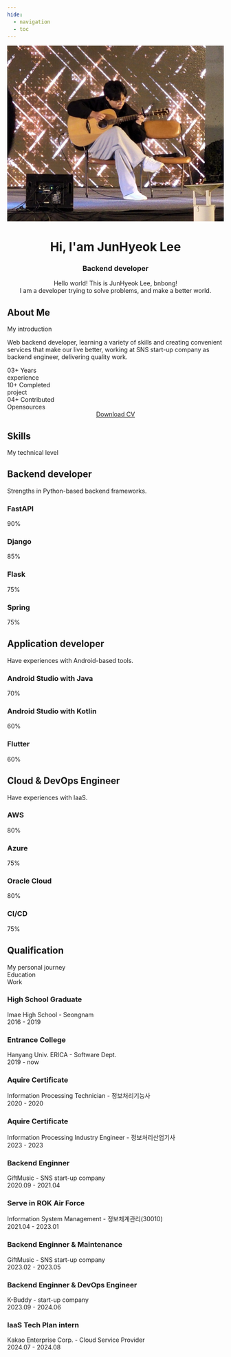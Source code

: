 ```yaml
---
hide:
  - navigation
  - toc
---
```


<html lang="en">
    <head>
        <meta charset="UTF-8">
        <meta name="viewport" content="width=device-width, initial-scale=1.0">
        <!--==================== ICONS ====================-->
        <script src="https://code.iconify.design/iconify-icon/1.0.7/iconify-icon.min.js"></script>
        <!--==================== CSS ====================-->
        <link rel="stylesheet" href="assets/stylesheets/portfolio.css">
    </head>
    <body>
        <main class="main">
            <div align="center" class="card">
                <div class="card-body">
                    <img src="assets/img/aboutme.jpg" alt="" class="about__img">
                    <h1 class="home__title">Hi, I'am JunHyeok Lee</h1>
                    <h3 class="home__subtitle">Backend developer</h3>
                    <p class="home__description">Hello world! This is JunHyeok Lee, bnbong! <br>
                        I am a developer trying to solve problems, and make a better world.</p>
                    <div class="card-body">
                        <a href="https://www.instagram.com/j_hyeok__lee/?hl=ko" class="home__social-icon">
                            <iconify-icon icon="mdi:instagram"></iconify-icon>
                        </a>
                        <a href="https://www.facebook.com/profile.php?id=100007712465866" class="home__social-icon">
                            <iconify-icon icon="uil:facebook"></iconify-icon>
                        </a>
                        <a href="https://github.com/bnbong" class="home__social-icon">
                            <iconify-icon icon="mingcute:github-line"></iconify-icon>
                        </a>
                        <a href="https://blog.naver.com/bnbong" class="home__social-icon">
                            <iconify-icon icon="simple-icons:naver"></iconify-icon>
                        </a>
                    </div>
                </div>
            </div>
            <!--==================== ABOUT ====================-->
            <section class="about section" id="about">
                <h2 class="section__title">About Me</h2>
                <span class="section__subtitle">My introduction</span>
                <div class="about__container container">
                    <div class="about__data">
                        <p class="about__description">Web backend developer, learning a variety of skills and creating convenient services
                            that make our live better, working at SNS start-up company as backend engineer, delivering quality work.</p>
                        <div class="about__info">
                            <div>
                                <span class="about__info-title">03+</span>
                                <span class="about__info-name">Years <br> experience</span>
                            </div>
                            <div>
                                <span class="about__info-title">10+</span>
                                <span class="about__info-name">Completed <br> project</span>
                            </div>
                            <div>
                                <span class="about__info-title">04+</span>
                                <span class="about__info-name">Contributed <br> Opensources</span>
                            </div>
                        </div>
                    </div>
                </div>
            </section>
            <!--==================== TODO : add portfolio projects card here ====================-->
            <div align="center">
                <a download="" href="assets/pdf/JunHyeokLeeResume.pdf" class="button button--flex">
                    Download CV<iconify-icon icon="material-symbols:download" class="button__icon"></iconify-icon>
                </a>
            </div>
            <!--==================== SKILLS ====================-->
            <section class="skills section" id="skills">
                <h2 class="section__title">Skills</h2>
                <span class="section__subtitle">My technical level</span>
                <div class="skills__container container">
                    <div>
                        <!--==================== SKILLS 1 ====================-->
                        <div class="skills__content skills__open">
                            <div class="skills__header">
                                <iconify-icon icon="uil:server" class="skills__icon"></iconify-icon>
                                <div>
                                    <h1 class="skills__title">Backend developer</h1>
                                    <span class="skills__subtitle">Strengths in Python-based backend frameworks.</span>
                                </div>
                                <iconify-icon icon="uil:angle-down" class="skills__arrow"></iconify-icon>
                            </div>
                            <div class="skills__list grid">
                                <div class="skills__data">
                                    <div class="skills__titles">
                                        <h3 class="skills__name">FastAPI</h3>
                                        <span class="skills__number">90%</span>
                                    </div>
                                    <div class="skills__bar">
                                        <span class="skills__percentage skills__fastapi"></span>
                                    </div>
                                </div>
                                <div class="skills__data">
                                    <div class="skills__titles">
                                        <h3 class="skills__name">Django</h3>
                                        <span class="skills__number">85%</span>
                                    </div>
                                    <div class="skills__bar">
                                        <span class="skills__percentage skills__django"></span>
                                    </div>
                                </div>
                                <div class="skills__data">
                                    <div class="skills__titles">
                                        <h3 class="skills__name">Flask</h3>
                                        <span class="skills__number">75%</span>
                                    </div>
                                    <div class="skills__bar">
                                        <span class="skills__percentage skills__flask"></span>
                                    </div>
                                </div>
                                <div class="skills__data">
                                    <div class="skills__titles">
                                        <h3 class="skills__name">Spring</h3>
                                        <span class="skills__number">75%</span>
                                    </div>
                                    <div class="skills__bar">
                                        <span class="skills__percentage skills__spring"></span>
                                    </div>
                                </div>
                            </div>
                        </div>
                        <!--==================== SKILLS 2 ====================-->
                        <div class="skills__content skills__close">
                            <div class="skills__header">
                                <iconify-icon icon="icomoon-free:mobile" class="skills__icon"></iconify-icon>
                                <div>
                                    <h1 class="skills__title">Application developer</h1>
                                    <span class="skills__subtitle">Have experiences with Android-based tools.</span>
                                </div>
                                <iconify-icon icon="uil:angle-down" class="skills__arrow"></iconify-icon>
                            </div>
                            <div class="skills__list grid">
                                <div class="skills__data">
                                    <div class="skills__titles">
                                        <h3 class="skills__name">Android Studio with Java</h3>
                                        <span class="skills__number">70%</span>
                                    </div>
                                    <div class="skills__bar">
                                        <span class="skills__percentage skills__androidjava"></span>
                                    </div>
                                </div>
                                <div class="skills__data">
                                    <div class="skills__titles">
                                        <h3 class="skills__name">Android Studio with Kotlin</h3>
                                        <span class="skills__number">60%</span>
                                    </div>
                                    <div class="skills__bar">
                                        <span class="skills__percentage skills__androidkotlin"></span>
                                    </div>
                                </div>
                                <div class="skills__data">
                                    <div class="skills__titles">
                                        <h3 class="skills__name">Flutter</h3>
                                        <span class="skills__number">60%</span>
                                    </div>
                                    <div class="skills__bar">
                                        <span class="skills__percentage skills__flutter"></span>
                                    </div>
                                </div>
                            </div>
                        </div>
                    </div>
                    <div>
                        <!--==================== SKILLS 3 ====================-->
                        <div class="skills__content skills__close">
                            <div class="skills__header">
                                <iconify-icon icon="ri:cloud-line" class="skills__icon"></iconify-icon>
                                <div>
                                    <h1 class="skills__title">Cloud & DevOps Engineer</h1>
                                    <span class="skills__subtitle">Have experiences with IaaS.</span>
                                </div>
                                <iconify-icon icon="uil:angle-down" class="skills__arrow"></iconify-icon>
                            </div>
                            <div class="skills__list grid">
                                <div class="skills__data">
                                    <div class="skills__titles">
                                        <h3 class="skills__name">AWS</h3>
                                        <span class="skills__number">80%</span>
                                    </div>
                                    <div class="skills__bar">
                                        <span class="skills__percentage skills__aws"></span>
                                    </div>
                                </div>
                                <div class="skills__data">
                                    <div class="skills__titles">
                                        <h3 class="skills__name">Azure</h3>
                                        <span class="skills__number">75%</span>
                                    </div>
                                    <div class="skills__bar">
                                        <span class="skills__percentage skills__azure"></span>
                                    </div>
                                </div>
                                <div class="skills__data">
                                    <div class="skills__titles">
                                        <h3 class="skills__name">Oracle Cloud</h3>
                                        <span class="skills__number">80%</span>
                                    </div>
                                    <div class="skills__bar">
                                        <span class="skills__percentage skills__oc"></span>
                                    </div>
                                </div>
                                <div class="skills__data">
                                    <div class="skills__titles">
                                        <h3 class="skills__name">CI/CD</h3>
                                        <span class="skills__number">75%</span>
                                    </div>
                                    <div class="skills__bar">
                                        <span class="skills__percentage skills__cicd"></span>
                                    </div>
                                </div>
                            </div>
                        </div>
                    </div>
                </div>
            </section>
            <!--==================== QUALIFICATION ====================-->
            <section class="qualification section">
                <h2 class="section__title">Qualification</h2>
                <span class="section__subtitle">My personal journey</span>
                <div class="qualification__container container">
                    <div class="qualification__tabs">
                        <div class="qualification__button button--flex qualification__active" data-target='#education'>
                            <iconify-icon icon="fluent:hat-graduation-12-regular" class="qualification__icon"></iconify-icon>
                            Education
                        </div>
                        <div class="qualification__button button--flex" data-target='#work'>
                            <iconify-icon icon="uil:briefcase" class="qualification__icon"></iconify-icon>
                            Work
                        </div>
                    </div>
                    <div class="qualification__sections">
                        <!--==================== QUALIFICATION CONTENT 1 ====================-->
                        <div class="qualification__content qualification__active" data-content id="education">
                            <!--==================== QUALIFICATION 1 ====================-->
                            <div class="qualification__data">
                                <div>
                                    <h3 class="qualification__title">High School Graduate</h3>
                                    <span class="qualification__subtitle">Imae High School - Seongnam</span>
                                    <div class="qualification__calendar">
                                        <iconify-icon icon="tabler:calendar"></iconify-icon>
                                        2016 - 2019
                                    </div>
                                </div>
                                <div>
                                    <span class="qualification__rounder"></span>
                                    <span class="qualification__line"></span>
                                </div>
                            </div>
                            <!--==================== QUALIFICATION 2 ====================-->
                            <div class="qualification__data">
                                <div></div>
                                <div>
                                    <span class="qualification__rounder"></span>
                                    <span class="qualification__line"></span>
                                </div>
                                <div>
                                    <h3 class="qualification__title">Entrance College</h3>
                                    <span class="qualification__subtitle">Hanyang Univ. ERICA - Software Dept.</span>
                                    <div class="qualification__calendar">
                                        <iconify-icon icon="tabler:calendar"></iconify-icon>
                                        2019 - now
                                    </div>
                                </div>
                            </div>
                            <!--==================== QUALIFICATION 3 ====================-->
                            <div class="qualification__data">
                                <div>
                                    <h3 class="qualification__title">Aquire Certificate</h3>
                                    <span class="qualification__subtitle">Information Processing Technician - 정보처리기능사</span>
                                    <div class="qualification__calendar">
                                        <iconify-icon icon="tabler:calendar"></iconify-icon>
                                        2020 - 2020
                                    </div>
                                </div>
                                <div>
                                    <span class="qualification__rounder"></span>
                                    <span class="qualification__line"></span>
                                </div>
                            </div>
                            <!--==================== QUALIFICATION 4 ====================-->
                            <div class="qualification__data">
                                <div></div>
                                <div>
                                    <span class="qualification__rounder"></span>
                                    <span class="qualification__line"></span>
                                </div>
                                <div>
                                    <h3 class="qualification__title">Aquire Certificate</h3>
                                    <span class="qualification__subtitle">Information Processing Industry Engineer - 정보처리산업기사</span>
                                    <div class="qualification__calendar">
                                        <iconify-icon icon="tabler:calendar"></iconify-icon>
                                        2023 - 2023
                                    </div>
                                </div>
                            </div>
                        </div>
                        <!--==================== QUALIFICATION CONTENT 2 ====================-->
                        <div class="qualification__content" data-content id="work">
                            <!--==================== QUALIFICATION 1 ====================-->
                            <div class="qualification__data">
                                <div>
                                    <h3 class="qualification__title">Backend Enginner</h3>
                                    <span class="qualification__subtitle">GiftMusic - SNS start-up company</span>
                                    <div class="qualification__calendar">
                                        <iconify-icon icon="tabler:calendar"></iconify-icon>
                                        2020.09 - 2021.04
                                    </div>
                                </div>
                                <div>
                                    <span class="qualification__rounder"></span>
                                    <span class="qualification__line"></span>
                                </div>
                            </div>
                            <!--==================== QUALIFICATION 2 ====================-->
                            <div class="qualification__data">
                                <div></div>
                                <div>
                                    <span class="qualification__rounder"></span>
                                    <span class="qualification__line"></span>
                                </div>
                                <div>
                                    <h3 class="qualification__title">Serve in ROK Air Force</h3>
                                    <span class="qualification__subtitle">Information System Management - 정보체계관리(30010)</span>
                                    <div class="qualification__calendar">
                                        <iconify-icon icon="tabler:calendar"></iconify-icon>
                                        2021.04 - 2023.01
                                    </div>
                                </div>
                            </div>
                            <!--==================== QUALIFICATION 3 ====================-->
                            <div class="qualification__data">
                                <div>
                                    <h3 class="qualification__title">Backend Enginner & Maintenance</h3>
                                    <span class="qualification__subtitle">GiftMusic - SNS start-up company</span>
                                    <div class="qualification__calendar">
                                        <iconify-icon icon="tabler:calendar"></iconify-icon>
                                        2023.02 - 2023.05
                                    </div>
                                </div>
                                <div>
                                    <span class="qualification__rounder"></span>
                                    <span class="qualification__line"></span>
                                </div>
                            </div>
                            <!--==================== QUALIFICATION 4 ====================-->
                            <div class="qualification__data">
                                <div></div>
                                <div>
                                    <span class="qualification__rounder"></span>
                                    <span class="qualification__line"></span>
                                </div>
                                <div>
                                    <h3 class="qualification__title">Backend Enginner & DevOps Engineer</h3>
                                    <span class="qualification__subtitle">K-Buddy - start-up company</span>
                                    <div class="qualification__calendar">
                                        <iconify-icon icon="tabler:calendar"></iconify-icon>
                                        2023.09 - 2024.06
                                    </div>
                                </div>
                            </div>
                            <!--==================== QUALIFICATION 5 ====================-->
                            <div class="qualification__data">
                                <div>
                                    <h3 class="qualification__title">IaaS Tech Plan intern</h3>
                                    <span class="qualification__subtitle">Kakao Enterprise Corp. - Cloud Service Provider</span>
                                    <div class="qualification__calendar">
                                        <iconify-icon icon="tabler:calendar"></iconify-icon>
                                        2024.07 - 2024.08
                                    </div>
                                </div>
                                <div>
                                    <span class="qualification__rounder"></span>
                                    <span class="qualification__line"></span>
                                </div>
                            </div>
                        </div>
                    </div>
                </div>
            </section>
        <!--==================== MAIN JS ====================-->
        <script defer src="javascripts/extra.js"></script>
    </body>
</html>
